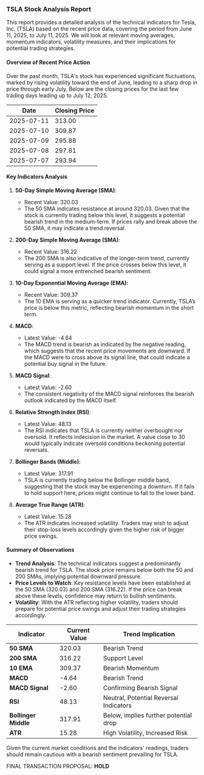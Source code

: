 ### TSLA Stock Analysis Report

This report provides a detailed analysis of the technical indicators for Tesla, Inc. (TSLA) based on the recent price data, covering the period from June 11, 2025, to July 11, 2025. We will look at relevant moving averages, momentum indicators, volatility measures, and their implications for potential trading strategies.

#### Overview of Recent Price Action
Over the past month, TSLA's stock has experienced significant fluctuations, marked by rising volatility toward the end of June, leading to a sharp drop in price through early July. Below are the closing prices for the last few trading days leading up to July 12, 2025.

| Date       | Closing Price |
|------------|---------------|
| 2025-07-11 | 313.00        |
| 2025-07-10 | 309.87        |
| 2025-07-09 | 295.88        |
| 2025-07-08 | 297.81        |
| 2025-07-07 | 293.94        |

#### Key Indicators Analysis

1. **50-Day Simple Moving Average (SMA)**: 
   - Recent Value: 320.03
   - The 50 SMA indicates resistance at around 320.03. Given that the stock is currently trading below this level, it suggests a potential bearish trend in the medium-term. If prices rally and break above the 50 SMA, it may indicate a trend reversal.

2. **200-Day Simple Moving Average (SMA)**:
   - Recent Value: 316.22
   - The 200 SMA is also indicative of the longer-term trend, currently serving as a support level. If the price crosses below this level, it could signal a more entrenched bearish sentiment.

3. **10-Day Exponential Moving Average (EMA)**:
   - Recent Value: 309.37
   - The 10 EMA is serving as a quicker trend indicator. Currently, TSLA’s price is below this metric, reflecting bearish momentum in the short term.

4. **MACD**:
   - Latest Value: -4.64
   - The MACD trend is bearish as indicated by the negative reading, which suggests that the recent price movements are downward. If the MACD were to cross above its signal line, that could indicate a potential buy signal in the future.

5. **MACD Signal**:
   - Latest Value: -2.60
   - The consistent negativity of the MACD signal reinforces the bearish outlook indicated by the MACD itself.

6. **Relative Strength Index (RSI)**:
   - Latest Value: 48.13
   - The RSI indicates that TSLA is currently neither overbought nor oversold. It reflects indecision in the market. A value close to 30 would typically indicate oversold conditions beckoning potential reversals.

7. **Bollinger Bands (Middle)**:
   - Latest Value: 317.91
   - TSLA is currently trading below the Bollinger middle band, suggesting that the stock may be experiencing a downturn. If it fails to hold support here, prices might continue to fall to the lower band.

8. **Average True Range (ATR)**:
   - Latest Value: 15.28
   - The ATR indicates increased volatility. Traders may wish to adjust their stop-loss levels accordingly given the higher risk of bigger price swings.

#### Summary of Observations
- **Trend Analysis**: The technical indicators suggest a predominantly bearish trend for TSLA. The stock price remains below both the 50 and 200 SMAs, implying potential downward pressure.
- **Price Levels to Watch**: Key resistance levels have been established at the 50 SMA (320.03) and 200 SMA (316.22). If the price can break above these levels, confidence may return to bullish sentiments.
- **Volatility**: With the ATR reflecting higher volatility, traders should prepare for potential price swings and adjust their trading strategies accordingly.

| Indicator                 | Current Value | Trend Implication                      |
|---------------------------|----------------|----------------------------------------|
| **50 SMA**                | 320.03         | Bearish Trend                          |
| **200 SMA**               | 316.22         | Support Level                          |
| **10 EMA**                | 309.37         | Bearish Momentum                       |
| **MACD**                  | -4.64          | Bearish Trend                          |
| **MACD Signal**           | -2.60          | Confirming Bearish Signal              |
| **RSI**                   | 48.13          | Neutral, Potential Reversal Indicators |
| **Bollinger Middle**      | 317.91         | Below, implies further potential drop  |
| **ATR**                   | 15.28          | High Volatility, Increased Risk        |

Given the current market conditions and the indicators' readings, traders should remain cautious with a bearish sentiment prevailing for TSLA. 

FINAL TRANSACTION PROPOSAL: **HOLD**